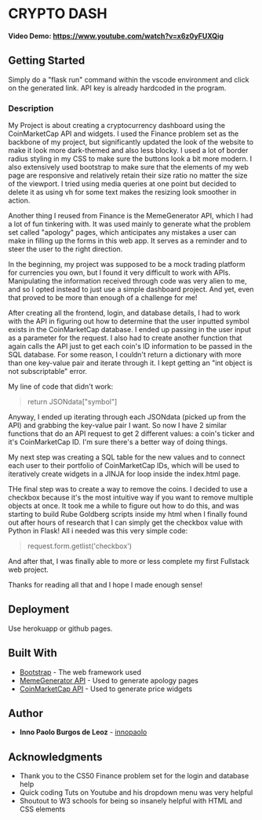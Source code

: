 # CRYPTO DASH
#### Video Demo:  <https://www.youtube.com/watch?v=x6z0yFUXQig>

## Getting Started

Simply do a "flask run" command within the vscode environment and click on the generated link. API key is already hardcoded in the program.

### Description

My Project is about creating a cryptocurrency dashboard using the CoinMarketCap API and widgets. I used the Finance problem set as the backbone of my project, but significantly updated the look of the website to make it look more dark-themed and also less blocky. I used a lot of border radius styling in my CSS to make sure the buttons look a bit more modern. I also extensively used bootstrap to make sure that the elements of my web page are responsive and relatively retain their size ratio no matter the size of the viewport. I tried using media queries at one point but decided to delete it as using vh for some text makes the resizing look smoother in action.

Another thing I reused from Finance is the MemeGenerator API, which I had a lot of fun tinkering with. It was used mainly to generate what the problem set called "apology" pages, which anticipates any mistakes a user can make in filling up the forms in this web app. It serves as a reminder and to steer the user to the right direction.

In the beginning, my project was supposed to be a mock trading platform for currencies you own, but I found it very difficult to work with APIs. Manipulating the information received through code was very alien to me, and so I opted instead to just use a simple dashboard project. And yet, even that proved to be more than enough of a challenge for me!

After creating all the frontend, login, and database details, I had to work with the API in figuring out how to determine that the user inputted symbol exists in the CoinMarketCap database. I ended up passing in the user input as a parameter for the request. I also had to create another function that again calls the API just to get each coin's ID information to be passed in the SQL database. For some reason, I couldn't return a dictionary with more than one key-value pair and iterate through it. I kept getting an "int object is not subscriptable" error.

My line of code that didn't work:

>return JSONdata["symbol"]

Anyway, I ended up iterating through each JSONdata (picked up from the API) and grabbing the key-value pair I want. So now I have 2 similar functions that do an API request to get 2 different values: a coin's ticker and it's CoinMarketCap ID. I'm sure there's a better way of doing things.

My next step was creating a SQL table for the new values and to connect each user to their portfolio of CoinMarketCap IDs, which will be used to iteratively create widgets in a JINJA for loop inside the index.html page.

THe final step was to create a way to remove the coins. I decided to use a checkbox because it's the most intuitive way if you want to remove multiple objects at once. It took me a while to figure out how to do this, and was starting to build Rube Goldberg scripts inside my html when I finally found out after hours of research that I can simply get the checkbox value with Python in Flask! All i needed was this very simple code:

>request.form.getlist('checkbox')

And after that, I was finally able to more or less complete my first Fullstack web project.

Thanks for reading all that and I hope I made enough sense!

## Deployment

Use herokuapp or github pages.

## Built With

* [Bootstrap](https://getbootstrap.com/) - The web framework used
* [MemeGenerator API](https://memegen.link/) - Used to generate apology pages
* [CoinMarketCap API](https://coinmarketcap.com/api/) - Used to generate price widgets


## Author

* **Inno Paolo Burgos de Leoz** - [innopaolo](https://github.com/innopaolo)

## Acknowledgments

* Thank you to the CS50 Finance problem set for the login and database help
* Quick coding Tuts on Youtube and his dropdown menu was very helpful
* Shoutout to W3 schools for being so insanely helpful with HTML and CSS elements